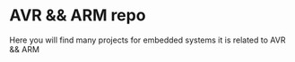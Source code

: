 # AVR && ARM repo
Here you will find many projects for embedded systems it is related to AVR && ARM
